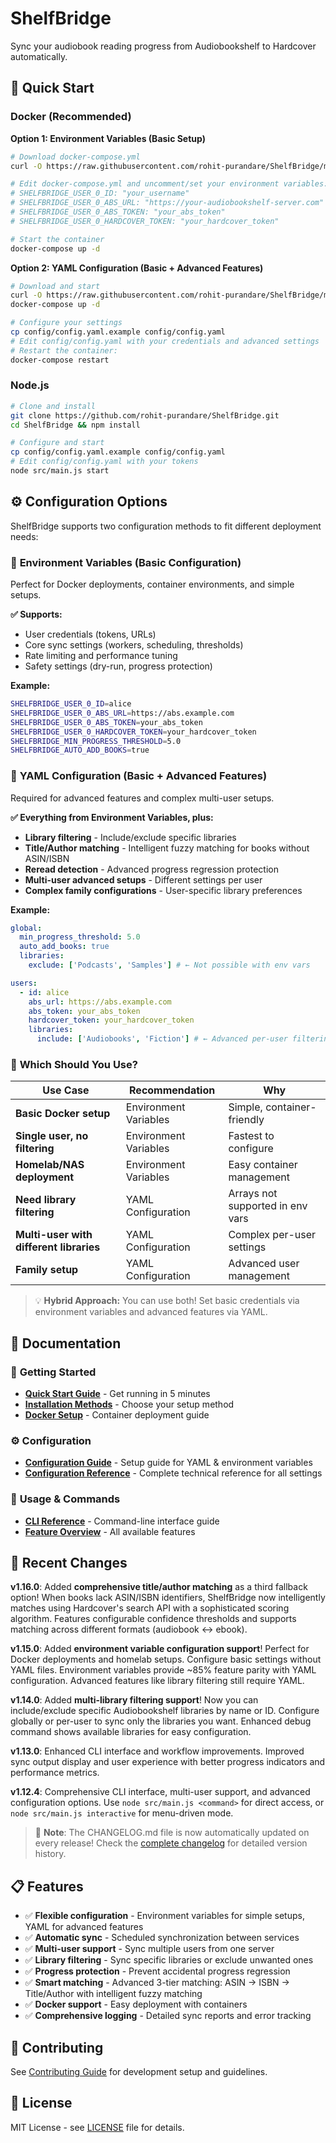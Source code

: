 # ShelfBridge

<!-- Trigger Docker build for fix/missing-book-id branch -->

Sync your audiobook reading progress from Audiobookshelf to Hardcover automatically.

## 🚀 Quick Start

### Docker (Recommended)

**Option 1: Environment Variables (Basic Setup)**

```bash
# Download docker-compose.yml
curl -O https://raw.githubusercontent.com/rohit-purandare/ShelfBridge/main/docker-compose.yml

# Edit docker-compose.yml and uncomment/set your environment variables:
# SHELFBRIDGE_USER_0_ID: "your_username"
# SHELFBRIDGE_USER_0_ABS_URL: "https://your-audiobookshelf-server.com"
# SHELFBRIDGE_USER_0_ABS_TOKEN: "your_abs_token"
# SHELFBRIDGE_USER_0_HARDCOVER_TOKEN: "your_hardcover_token"

# Start the container
docker-compose up -d
```

**Option 2: YAML Configuration (Basic + Advanced Features)**

```bash
# Download and start
curl -O https://raw.githubusercontent.com/rohit-purandare/ShelfBridge/main/docker-compose.yml
docker-compose up -d

# Configure your settings
cp config/config.yaml.example config/config.yaml
# Edit config/config.yaml with your credentials and advanced settings
# Restart the container:
docker-compose restart
```

### Node.js

```bash
# Clone and install
git clone https://github.com/rohit-purandare/ShelfBridge.git
cd ShelfBridge && npm install

# Configure and start
cp config/config.yaml.example config/config.yaml
# Edit config/config.yaml with your tokens
node src/main.js start
```

## ⚙️ Configuration Options

ShelfBridge supports two configuration methods to fit different deployment needs:

### 🔧 **Environment Variables** (Basic Configuration)

Perfect for Docker deployments, container environments, and simple setups.

**✅ Supports:**

- User credentials (tokens, URLs)
- Core sync settings (workers, scheduling, thresholds)
- Rate limiting and performance tuning
- Safety settings (dry-run, progress protection)

**Example:**

```bash
SHELFBRIDGE_USER_0_ID=alice
SHELFBRIDGE_USER_0_ABS_URL=https://abs.example.com
SHELFBRIDGE_USER_0_ABS_TOKEN=your_abs_token
SHELFBRIDGE_USER_0_HARDCOVER_TOKEN=your_hardcover_token
SHELFBRIDGE_MIN_PROGRESS_THRESHOLD=5.0
SHELFBRIDGE_AUTO_ADD_BOOKS=true
```

### 📄 **YAML Configuration** (Basic + Advanced Features)

Required for advanced features and complex multi-user setups.

**✅ Everything from Environment Variables, plus:**

- **Library filtering** - Include/exclude specific libraries
- **Title/Author matching** - Intelligent fuzzy matching for books without ASIN/ISBN
- **Reread detection** - Advanced progress regression protection
- **Multi-user advanced setups** - Different settings per user
- **Complex family configurations** - User-specific library preferences

**Example:**

```yaml
global:
  min_progress_threshold: 5.0
  auto_add_books: true
  libraries:
    exclude: ['Podcasts', 'Samples'] # ← Not possible with env vars

users:
  - id: alice
    abs_url: https://abs.example.com
    abs_token: your_abs_token
    hardcover_token: your_hardcover_token
    libraries:
      include: ['Audiobooks', 'Fiction'] # ← Advanced per-user filtering
```

### 🎯 **Which Should You Use?**

| Use Case                                | Recommendation        | Why                              |
| --------------------------------------- | --------------------- | -------------------------------- |
| **Basic Docker setup**                  | Environment Variables | Simple, container-friendly       |
| **Single user, no filtering**           | Environment Variables | Fastest to configure             |
| **Homelab/NAS deployment**              | Environment Variables | Easy container management        |
| **Need library filtering**              | YAML Configuration    | Arrays not supported in env vars |
| **Multi-user with different libraries** | YAML Configuration    | Complex per-user settings        |
| **Family setup**                        | YAML Configuration    | Advanced user management         |

> 💡 **Hybrid Approach:** You can use both! Set basic credentials via environment variables and advanced features via YAML.

## 📖 Documentation

### 🚀 **Getting Started**

- **[Quick Start Guide](wiki/user-guides/Quick-Start.md)** - Get running in 5 minutes
- **[Installation Methods](wiki/user-guides/Installation-Methods.md)** - Choose your setup method
- **[Docker Setup](wiki/user-guides/Docker-Setup.md)** - Container deployment guide

### ⚙️ **Configuration**

- **[Configuration Guide](wiki/admin/Configuration-Guide.md)** - Setup guide for YAML & environment variables
- **[Configuration Reference](wiki/admin/Configuration-Reference.md)** - Complete technical reference for all settings

### 🔧 **Usage & Commands**

- **[CLI Reference](wiki/technical/CLI-Reference.md)** - Command-line interface guide
- **[Feature Overview](wiki/user-guides/Feature-Overview.md)** - All available features

## 🔄 Recent Changes

**v1.16.0**: Added **comprehensive title/author matching** as a third fallback option! When books lack ASIN/ISBN identifiers, ShelfBridge now intelligently matches using Hardcover's search API with a sophisticated scoring algorithm. Features configurable confidence thresholds and supports matching across different formats (audiobook ↔ ebook).

**v1.15.0**: Added **environment variable configuration support**! Perfect for Docker deployments and homelab setups. Configure basic settings without YAML files. Environment variables provide ~85% feature parity with YAML configuration. Advanced features like library filtering still require YAML.

**v1.14.0**: Added **multi-library filtering support**! Now you can include/exclude specific Audiobookshelf libraries by name or ID. Configure globally or per-user to sync only the libraries you want. Enhanced debug command shows available libraries for easy configuration.

**v1.13.0**: Enhanced CLI interface and workflow improvements. Improved sync output display and user experience with better progress indicators and performance metrics.

**v1.12.4**: Comprehensive CLI interface, multi-user support, and advanced configuration options. Use `node src/main.js <command>` for direct access, or `node src/main.js interactive` for menu-driven mode.

> 📝 **Note**: The CHANGELOG.md file is now automatically updated on every release! Check the [complete changelog](CHANGELOG.md) for detailed version history.

## 📋 Features

- ✅ **Flexible configuration** - Environment variables for simple setups, YAML for advanced features
- ✅ **Automatic sync** - Scheduled synchronization between services
- ✅ **Multi-user support** - Sync multiple users from one server
- ✅ **Library filtering** - Sync specific libraries or exclude unwanted ones
- ✅ **Progress protection** - Prevent accidental progress regression
- ✅ **Smart matching** - Advanced 3-tier matching: ASIN → ISBN → Title/Author with intelligent fuzzy matching
- ✅ **Docker support** - Easy deployment with containers
- ✅ **Comprehensive logging** - Detailed sync reports and error tracking

## 🤝 Contributing

See [Contributing Guide](wiki/developer/Contributing.md) for development setup and guidelines.

## 📄 License

MIT License - see [LICENSE](LICENSE) file for details.
